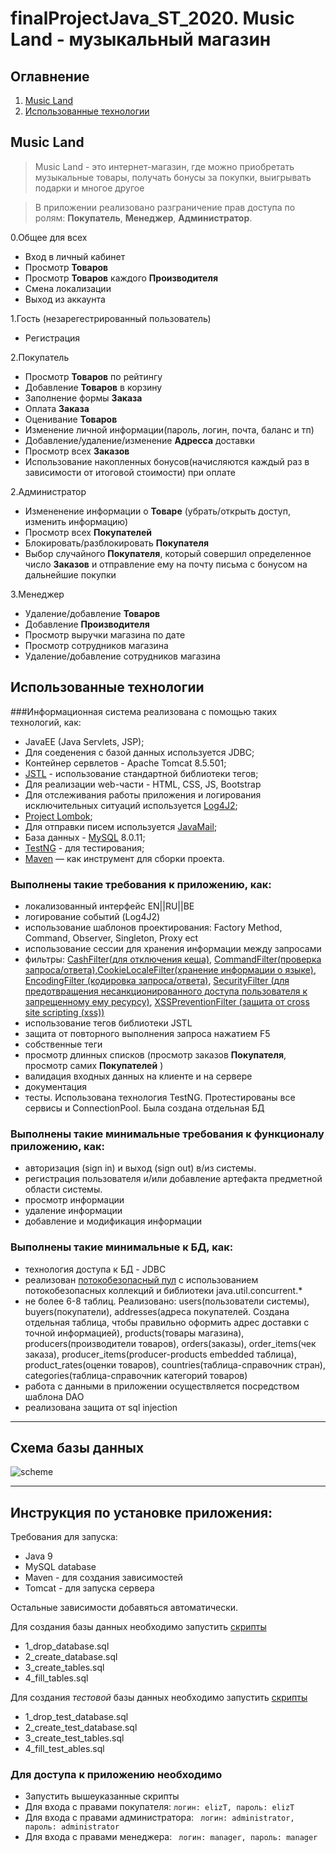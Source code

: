 # finalProjectJava_ST_2020. Music Land - музыкальный магазин
## Оглавнение
1. [Music Land](#оглавление)
2. [Использованные технологии](#технологии)
## <a name="оглавление"></a>Music Land
>Music Land - это интернет-магазин, где можно приобретать музыкальные товары, 
>получать бонусы за покупки, выигрывать подарки и многое другое

>В приложении реализовано разграничение прав доступа по ролям: **Покупатель**, **Менеджер**, **Администратор**.

0.Общее для всех
* Вход в личный кабинет
* Просмотр **Товаров** 
* Просмотр **Товаров** каждого **Производителя**
* Смена локализации
* Выход из аккаунта

1.Гость (незарегестрированный пользователь)
* Регистрация

2.Покупатель
* Просмотр **Товаров** по рейтингу
* Добавление **Товаров** в корзину
* Заполнение формы **Заказа**
* Оплата **Заказа**
* Оценивание **Товаров**
* Изменение личной информации(пароль, логин, почта, баланс и тп)
* Добавление/удаление/изменение **Адресса** доставки
* Просмотр всех **Заказов**
* Использование накопленных бонусов(начисляются каждый раз в зависимости от итоговой стоимости) при оплате

2.Администратор
* Измененение информации о **Товаре** (убрать/открыть доступ, изменить информацию)
* Просмотр всех **Покупателей**
* Блокировать/разблокировать **Покупателя**
* Выбор случайного **Покупателя**, который совершил определенное число **Заказов** и отправление ему на почту письма с бонусом на дальнейшие покупки

3.Менеджер
* Удаление/добавление **Товаров**
* Добавление **Производителя**
* Просмотр выручки магазина по дате
* Просмотр сотрудников магазина
* Удаление/добавление сотрудников магазина

## <a name="технологии"></a> Использованные технологии 
###Информационная система реализована с помощью таких технологий, как: 
* JavaEE (Java Servlets, JSP);
* Для соеденения с базой данных используется JDBC;
* Контейнер сервлетов - Apache Tomcat 8.5.501;
* [JSTL](https://mvnrepository.com/artifact/javax.servlet/jstl/1.2) - использование стандартной библиотеки тегов;
* Для реализации web-части - HTML, CSS, JS, Bootstrap
* Для отслеживания работы приложения и логирования исключительных ситуаций используется [Log4J2](https://logging.apache.org/log4j/2.x/maven-artifacts.html);
* [Project Lombok](https://mvnrepository.com/artifact/org.projectlombok/lombok/1.18.16);
* Для отправки писем используется [JavaMail](https://mvnrepository.com/artifact/javax.mail/mail/1.4.7);
* База данных - [MySQL](https://mvnrepository.com/artifact/mysql/mysql-connector-java/8.0.11) 8.0.11;
* [TestNG](https://mvnrepository.com/artifact/org.testng/testng/6.14.3) - для тестирования;
* [Maven](https://maven.apache.org/download.cgi) — как инструмент для сборки проекта.
### Выполнены такие требования к приложению, как:
* локализованный интерфейс EN||RU||BE
* логирование событий (Log4J2)
* использование шаблонов проектирования: Factory Method, Command, Observer, Singleton, Proxy ect
* использование сессии для хранения информации между запросами
* фильтры: [CashFilter(для отключения кеша)](https://github.com/Lizaveta-CR/finalProjectJava_ST_2020/blob/master/src/main/java/by/tsvirko/music_shop/filter/CashFilter.java), [CommandFilter(проверка запроса/ответа)](https://github.com/Lizaveta-CR/finalProjectJava_ST_2020/blob/master/src/main/java/by/tsvirko/music_shop/filter/CommandFilter.java),[CookieLocaleFilter(хранение информации о языке)](https://github.com/Lizaveta-CR/finalProjectJava_ST_2020/blob/master/src/main/java/by/tsvirko/music_shop/filter/CookieLocaleFilter.java), [EncodingFilter (кодировка запроса/ответа)](https://github.com/Lizaveta-CR/finalProjectJava_ST_2020/blob/master/src/main/java/by/tsvirko/music_shop/filter/EncodingFilter.java), [SecurityFilter (для предотвращения несанкционированного доступа пользователя к запрещенному ему ресурсу)](https://github.com/Lizaveta-CR/finalProjectJava_ST_2020/blob/master/src/main/java/by/tsvirko/music_shop/filter/SecurityFilter.java), [XSSPreventionFilter (защита от cross site scripting (xss))](https://github.com/Lizaveta-CR/finalProjectJava_ST_2020/blob/master/src/main/java/by/tsvirko/music_shop/filter/XSSPreventionFilter.java) 
* использование тегов библиотеки JSTL
* защита от повторного выполнения запроса нажатием F5
* собственные теги 
* просмотр длинных списков (просмотр заказов **Покупателя**, просмотр самих **Покупателей** )
* валидация входных данных на клиенте и на сервере
* документация
* тесты. Использована технология TestNG. Протестированы все сервисы и ConnectionPool. Была создана отдельная БД
### Выполнены такие минимальные требования к функционалу приложению, как:
* авторизация (sign in) и выход (sign out) в/из системы.
* регистрация пользователя и/или добавление артефакта предметной области системы.
* просмотр информации
* удаление информации
* добавление и модификация информации
### Выполнены такие минимальные к БД, как:
* технология доступа к БД  - JDBC
* реализован [потокобезопасный пул](https://github.com/Lizaveta-CR/finalProjectJava_ST_2020/tree/master/src/main/java/by/tsvirko/music_shop/dao/pool) с использованием потокобезопасных коллекций и библиотеки java.util.concurrent.*
* не более 6-8 таблиц. Реализовано: users(пользователи системы), buyers(покупатели), addresses(адреса покупателей. Создана отдельная таблица, чтобы правильно оформить адрес доставки с точной информацией), products(товары магазина), producers(производители товаров), orders(заказы), order_items(чек заказа), producer_items(producer-products embedded таблица), product_rates(оценки товаров), countries(таблица-справочник стран), categories(таблица-справочник категорий товаров)
* работа с данными в приложении осуществляется посредством шаблона DAO 
* реализована защита от sql injection
***
## Схема базы данных

 ![scheme](https://user-images.githubusercontent.com/56049061/105872094-0df50400-600b-11eb-8e8e-3ad98f4f012d.png)
***
 
## Инструкция по установке приложения:
Требования для запуска:
* Java 9
* MySQL database
* Maven - для создания зависимостей
* Tomcat - для запуска сервера

Остальные зависимости добавяться автоматически.

Для создания базы данных необходимо запустить [скрипты](https://github.com/Lizaveta-CR/finalProjectJava_ST_2020/tree/master/sql)
- 1_drop_database.sql
- 2_create_database.sql
- 3_create_tables.sql
- 4_fill_tables.sql

Для создания *тестовой* базы данных необходимо запустить [скрипты](https://github.com/Lizaveta-CR/finalProjectJava_ST_2020/tree/master/sql/test)
- 1_drop_test_database.sql
- 2_create_test_database.sql
- 3_create_test_tables.sql
- 4_fill_test_ables.sql

 
 ### Для доступа к приложению необходимо
 * Запустить вышеуказанные скрипты
 * Для входа с правами покупателя:
 ```логин: elizT, пароль: elizT```
 * Для входа с правами администратора:
 ``` логин: administrator, пароль: administrator```
 * Для входа с правами менеджера:
 ``` логин: manager, пароль: manager```